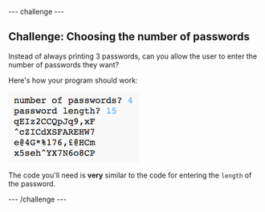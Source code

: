 --- challenge ---
## Challenge: Choosing the number of passwords
Instead of always printing 3 passwords, can you allow the user to enter the number of passwords they want?

Here's how your program should work:

![screenshot](images/passwords-choose-number.png)

The code you'll need is __very__ similar to the code for entering the `length` of the password.



--- /challenge ---
